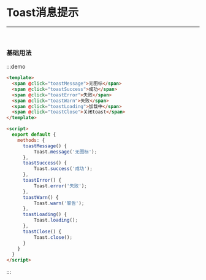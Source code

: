 <!-- <script>
export default {

    mounted() {
      // Toast.message('无图标');
      // Toast.success('成功');
      // Toast.error('失败');
      // Toast.warn('警告');
      // Toast.loading();

      // setTimeout(() => {
      //   Toast.close();
      // }, 5000);
    }

}
</script> -->

# Toast消息提示

---
<br />

### 基础用法

:::demo

``` html
<template>
  <span @click="toastMessage">无图标</span>
  <span @click="toastSuccess">成功</span>
  <span @click="toastError">失败</span>
  <span @click="toastWarn">失败</span>
  <span @click="toastLoading">加载中</span>
  <span @click="toastClose">关闭toast</span>
</template>

<script>
  export default {
    methods: {
      toastMessage() {
          Toast.message('无图标');
      },
      toastSuccess() {
          Toast.success('成功');
      },
      toastError() {
          Toast.error('失败');
      },
      toastWarn() {
          Toast.warn('警告');
      },
      toastLoading() {
          Toast.loading();
      },
      toastClose() {
          Toast.close();
      }
    }
  }
</script>
```

:::
